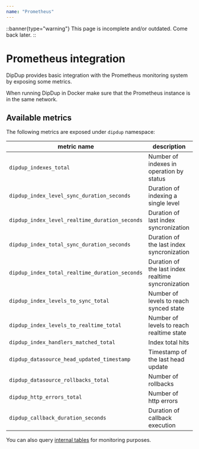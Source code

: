 ```yaml
---
name: "Prometheus"
---
```


::banner{type="warning"}
This page is incomplete and/or outdated. Come back later.
::

# Prometheus integration

DipDup provides basic integration with the Prometheus monitoring system by exposing some metrics.

When running DipDup in Docker make sure that the Prometheus instance is in the same network.

## Available metrics

The following metrics are exposed under `dipdup` namespace:

| metric name | description |
|-|-|
| `dipdup_indexes_total` | Number of indexes in operation by status |
| `dipdup_index_level_sync_duration_seconds` | Duration of indexing a single level |
| `dipdup_index_level_realtime_duration_seconds` | Duration of last index syncronization |
| `dipdup_index_total_sync_duration_seconds` | Duration of the last index syncronization |
| `dipdup_index_total_realtime_duration_seconds` | Duration of the last index realtime syncronization |
| `dipdup_index_levels_to_sync_total` | Number of levels to reach synced state |
| `dipdup_index_levels_to_realtime_total` | Number of levels to reach realtime state |
| `dipdup_index_handlers_matched_total` | Index total hits |
| `dipdup_datasource_head_updated_timestamp` | Timestamp of the last head update |
| `dipdup_datasource_rollbacks_total` | Number of rollbacks |
| `dipdup_http_errors_total` | Number of http errors |
| `dipdup_callback_duration_seconds` | Duration of callback execution |

You can also query [internal tables](../5.advanced/3.internal-tables.md) for monitoring purposes.
